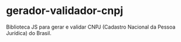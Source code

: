 # gerador-validador-cnpj

Biblioteca JS para gerar e validar CNPJ (Cadastro Nacional da Pessoa Jurídica) do Brasil.
